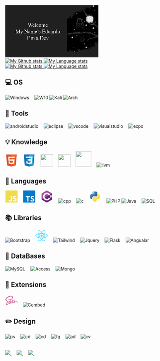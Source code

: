 <img src="https://github.com/EduardoDosSantosFerreira/EduardoDosSantosFerreira/blob/main/img/TheCrowWallpaperGif.gif" style="filter: grayscale(100%);">

<!-- GRS (Light Mode) -->
<div>
  <a href="https://github.com/EduardoDosSantosFerreira#gh-light-mode-only">
    <img src="https://github-readme-stats-steel-omega.vercel.app/api?username=EduardoDosSantosFerreira&show_icons=true&include_all_commits=true&hide_border=true&number_format=long&rank_icon=percentile&show=reviews,discussions_started,discussions_answered,prs_merged,prs_merged_percentage#gh-light-mode-only" alt="My Github stats" height="350">
  </a>
  <a href="https://github.com/EduardoDosSantosFerreira#gh-light-mode-only">
    <img src="https://github-readme-stats-steel-omega.vercel.app/api/top-langs/?username=EduardoDosSantosFerreira&layout=pie&hide_border=true&langs_count=10#gh-light-mode-only" alt="My Language stats" height="350">
  </a>
</div>

<!-- GRS (Dark Mode) -->
<div>
  <a href="https://github.com/EduardoDosSantosFerreira#gh-dark-mode-only">
    <img src="https://github-readme-stats-steel-omega.vercel.app/api?username=EduardoDosSantosFerreira&show_icons=true&include_all_commits=true&icon_color=2d77dc&title_color=2d77dc&text_color=ffffff&bg_color=0d1117&hide_border=true&number_format=long&rank_icon=percentile&show=reviews,discussions_started,discussions_answered,prs_merged,prs_merged_percentage#gh-dark-mode-only" alt="My Github stats" height="350">
  </a>
  <a href="https://github.com/EduardoDosSantosFerreira#gh-dark-mode-only">
    <img src="https://github-readme-stats-steel-omega.vercel.app/api/top-langs/?username=EduardoDosSantosFerreira&layout=pie&icon_color=2d77dc&title_color=2d77dc&text_color=ffffff&bg_color=0d1117&hide_border=true&langs_count=10#gh-dark-mode-only" alt="My Language stats" height="350">
  </a>
</div>

<div style="display: inline-block; align-items: center;">
  <h2>💻 OS </h2>
  <img alt="Windows" height="38" width="38" src="https://seeklogo.com/images/W/windows-11-icon-logo-6C39629E45-seeklogo.com.png">ㅤ
  <img alt="W10" height="40" width="40" src="https://cdn.jsdelivr.net/gh/devicons/devicon@latest/icons/windows8/windows8-original.svg" />
  <img alt="Kali" height="50" width="50" src="https://upload.wikimedia.org/wikipedia/commons/2/2b/Kali-dragon-icon.svg">
  <img alt="Arch" height="40" width="40" src="https://cdn.jsdelivr.net/gh/devicons/devicon@latest/icons/archlinux/archlinux-original.svg" />
</div>

<div style="display: inline-block; align-items: center;">
  <h2>🔨 Tools</h2>
  <img alt="androidstudio" height="40" width="40" src="https://cdn.jsdelivr.net/gh/devicons/devicon@latest/icons/androidstudio/androidstudio-original.svg" />ㅤ
  <img alt="eclipse" height="40" width="40" src="https://cdn.jsdelivr.net/gh/devicons/devicon@latest/icons/eclipse/eclipse-original.svg" />ㅤ
  <img alt="vscode" height="40" width="40" src="https://cdn.jsdelivr.net/gh/devicons/devicon@latest/icons/vscode/vscode-original.svg" />ㅤ
  <img alt="visualstudio" height="40" width="40" src="https://cdn.jsdelivr.net/gh/devicons/devicon@latest/icons/visualstudio/visualstudio-original.svg" />ㅤ
  <img alt="expo" height="40" width="40" src="https://www.svgviewer.dev/static-svgs/13890/expo-icon.svg" />ㅤ
</div>

<br>

<div style="display: inline-block; align-items: center;">
  <h2>💡 Knowledge</h2>
  <img alt="HTML" height="40" width="40" src="https://raw.githubusercontent.com/devicons/devicon/master/icons/html5/html5-original.svg">ㅤ
  <img alt="CSS" height="40" width="40" src="https://raw.githubusercontent.com/devicons/devicon/master/icons/css3/css3-original.svg">ㅤ
  <img src="https://cdn.jsdelivr.net/gh/devicons/devicon/icons/git/git-original.svg" height="40px" width="40px" />ㅤ
  <img src="https://cdn.jsdelivr.net/gh/devicons/devicon/icons/arduino/arduino-original.svg" height="40px" width="40px" />ㅤ
  <img src="https://cdn.jsdelivr.net/gh/devicons/devicon@latest/icons/nodejs/nodejs-original-wordmark.svg" height="50px" width="50px" />ㅤ
  <img alt="llvm" height="50" width="50" src="https://cdn.jsdelivr.net/gh/devicons/devicon@latest/icons/llvm/llvm-original.svg" />ㅤ
</div>

<br>

<div style="display: inline-block; align-items: center;">
  <h2>📖 Languages</h2>
  <img alt="Js" height="40" width="40" src="https://raw.githubusercontent.com/devicons/devicon/master/icons/javascript/javascript-plain.svg">ㅤ
  <img alt="Ts" height="40" width="40" src="https://raw.githubusercontent.com/devicons/devicon/master/icons/typescript/typescript-plain.svg">ㅤ
  <img alt="Csharp" height="40" width="40" src="https://raw.githubusercontent.com/devicons/devicon/master/icons/csharp/csharp-original.svg">ㅤ
  <img alt="cpp" height="40" width="40" src="https://cdn.jsdelivr.net/gh/devicons/devicon/icons/cplusplus/cplusplus-original.svg"/>ㅤ
  <img alt="c" height="40" width="40" src="https://cdn.jsdelivr.net/gh/devicons/devicon/icons/c/c-original.svg"/>ㅤ
  <img alt="Python" height="40" width="40" src="https://raw.githubusercontent.com/devicons/devicon/master/icons/python/python-original.svg">ㅤ
  <img alt="PHP" height="45" width="45" src="https://cdn.jsdelivr.net/gh/devicons/devicon@latest/icons/php/php-original.svg">
  <img alt="Java" height="45" width="45" src="https://cdn.jsdelivr.net/gh/devicons/devicon/icons/java/java-original.svg">ㅤ
  <img alt="SQL" height="45" width="45" src="https://cdn-icons-png.flaticon.com/512/1265/1265531.png">ㅤ

</div>

<br>

<div style="display: inline-block; align-items: center;">
  <h2>📚 Libraries</h2>
  <img alt="Bootstrap" height="40" width="45" src="https://getbootstrap.com/docs/5.3/assets/brand/bootstrap-logo-shadow.png"/>ㅤ
  <img alt="React" height="40" width="40" src="https://raw.githubusercontent.com/devicons/devicon/master/icons/react/react-original.svg">ㅤ
  <img alt="Tailwind" height="40" width="40" src="https://www.vectorlogo.zone/logos/tailwindcss/tailwindcss-icon.svg"/>ㅤ
  <img alt="Jquery" height="40" width="40" src="https://cdn.jsdelivr.net/gh/devicons/devicon/icons/jquery/jquery-plain-wordmark.svg" />ㅤ
  <img alt="Flask" height="40" width="40" src="https://damiandeluca.com.ar/wp-content/uploads/2020/05/flask.jpg" />ㅤ
  <img alt="Angualar" height="40" width="40" src="https://cdn.jsdelivr.net/gh/devicons/devicon@latest/icons/angular/angular-original.svg" />ㅤ
</div>

<br>

<div style="display: inline-block; align-items: center;">
  <h2>🏦 DataBases</h2>
  <img alt="MySQL" height="40" width="45" src="https://cdn.jsdelivr.net/gh/devicons/devicon/icons/mysql/mysql-original.svg" />ㅤ
  <img alt="Access" height="40" width="40" src="https://cdn.icon-icons.com/icons2/2397/PNG/96/microsoft_office_access_logo_icon_145727.png">ㅤ
  <img alt="Mongo" height="50" width="50" src="https://cdn.jsdelivr.net/gh/devicons/devicon/icons/mongodb/mongodb-original.svg"/>
</div>

<br>

<div style="display: inline-block; align-items: center;">
  <h2>🎀 Extensions</h2>
  <img alt="sass" height="40" width="40" src="https://raw.githubusercontent.com/devicons/devicon/master/icons/sass/sass-original.svg"/>ㅤ
  <img alt="Cembed" height="40" width="40" src="https://cdn.jsdelivr.net/gh/devicons/devicon/icons/embeddedc/embeddedc-original-wordmark.svg">
</div>

<br>

<div style="display: inline-block; align-items: center;">
  <h2>✏️ Design</h2>
  <img alt="ps" height="40" width="40" src="https://cdn.jsdelivr.net/gh/devicons/devicon/icons/photoshop/photoshop-plain.svg"/>ㅤ
  <img alt="cd" height="40" width="40" src="https://user-images.githubusercontent.com/5500727/134825076-b09568dc-040d-4516-ba65-be5a1943b6df.png">ㅤ
  <img alt="cd" height="44" width="35" src="https://uxwing.com/wp-content/themes/uxwing/download/brands-and-social-media/coreldraw-icon.png">ㅤ
  <img alt="fg" height="40" width="40" src="https://cdn.jsdelivr.net/gh/devicons/devicon@latest/icons/figma/figma-original.svg" />ㅤ
  <img alt="ad" height="40" width="40" src="https://cdn.jsdelivr.net/gh/devicons/devicon@latest/icons/illustrator/illustrator-plain.svg" />ㅤ
  <img alt="cv" height="40" width="40" src="https://cdn.jsdelivr.net/gh/devicons/devicon@latest/icons/canva/canva-original.svg" />ㅤ
</div>
<br>

<br>
<br>

<div style="text-decoration: none;"> 
  <a href="mailto:eduardosferreira69@gmail.com">
    <img src="https://img.shields.io/badge/-Gmail-%23333?style=for-the-badge&logo=gmail&logoColor=white" target="_blank">
  </a>ㅤ
  <a href="https://www.linkedin.com/in/eduardo-dos-santos-ferreira-007440251/" target="_blank">
    <img src="https://img.shields.io/badge/-LinkedIn-%230077B5?style=for-the-badge&logo=linkedin&logoColor=white" target="_blank">
  </a>ㅤ
  <a href="https://api.whatsapp.com/send?phone=5513981492795" class="social-follow__anchor" rel="me noopener" title="Whatsapp" target="_blank">
    <img src="https://img.shields.io/badge/WhatsApp-25D366?style=for-the-badge&logo=whatsapp&logoColor=white">
  </a>ㅤ
</div>
